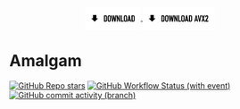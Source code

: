 <p align="center">
  <a href="https://nightly.link/Viceroyy/AmalgamEdits/workflows/msbuild/main/Amalgamx64Release.zip">
    <img src=".github/assets/download.png" alt="Download Button" width="auto" height="auto" align="center">
  </a>
  <a href="https://nightly.link/Viceroyy/AmalgamEdits/workflows/msbuild/main/Amalgamx64ReleaseAVX2.zip">
    <img src=".github/assets/download_avx2.png" alt="Download Button" width="auto" height="auto" align="center">
  </a>
</p>

# Amalgam

[![GitHub Repo stars](https://img.shields.io/github/stars/Viceroyy/AmalgamEdits)](/../../stargazers)
[![GitHub Workflow Status (with event)](https://img.shields.io/github/actions/workflow/status/Viceroyy/AmalgamEdits/msbuild.yml?branch=master)](/../../actions)
[![GitHub commit activity (branch)](https://img.shields.io/github/commit-activity/m/Viceroyy/AmalgamEdits)](/../../commits/)